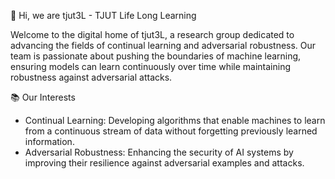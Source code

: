 👋 Hi, we are tjut3L - TJUT Life Long Learning

Welcome to the digital home of tjut3L, a research group dedicated to advancing the fields of continual learning and adversarial robustness. Our team is passionate about pushing the boundaries of machine learning, ensuring models can learn continuously over time while maintaining robustness against adversarial attacks.

📚 Our Interests

- <a name="todo"></a>Continual Learning: Developing algorithms that enable machines to learn from a continuous stream of data without forgetting previously learned information.
- <a name="todo"></a>Adversarial Robustness: Enhancing the security of AI systems by improving their resilience against adversarial examples and attacks.

<!--
🌱 Projects and Contributions

We host projects formally disclosed in our academic papers here. Each repository provides comprehensive README files where you can explore:

- <a name="todo"></a>The background and motivations behind each project.
- <a name="todo"></a>Detailed technical descriptions and methodologies.
- <a name="todo"></a>Step-by-step usage instructions for replicating results.
- <a name="todo"></a>Additional resources, including datasets and supplementary materials.
